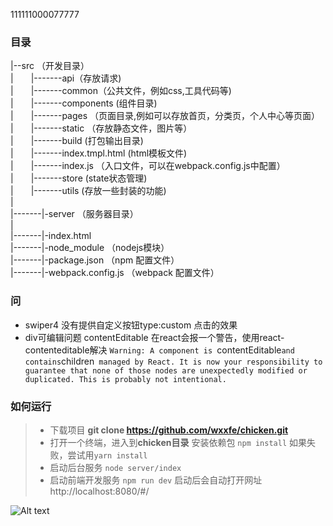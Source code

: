 111111000077777
### 目录

|--src （开发目录）<br/>
|&emsp;&emsp;|-------api（存放请求)<br/>
|&emsp;&emsp;|-------common（公共文件，例如css,工具代码等)<br/>
|&emsp;&emsp;|-------components (组件目录)<br/>
|&emsp;&emsp;|-------pages （页面目录,例如可以存放首页，分类页，个人中心等页面）<br/>
|&emsp;&emsp;|-------static （存放静态文件，图片等）<br/>
|&emsp;&emsp;|-------build (打包输出目录)<br/>
|&emsp;&emsp;|-------index.tmpl.html (html模板文件)<br/>
|&emsp;&emsp;|-------index.js （入口文件，可以在webpack.config.js中配置）<br/>
|&emsp;&emsp;|-------store (state状态管理)<br/>
|&emsp;&emsp;|-------utils (存放一些封装的功能)<br/>
|<br/>
|-------|-server （服务器目录）<br/>
|<br/>
|-------|-index.html<br/>
|-------|-node_module （nodejs模块）<br/>
|-------|-package.json （npm 配置文件）<br/>
|-------|-webpack.config.js （webpack 配置文件）<br/>

### 问
- swiper4  没有提供自定义按钮type:custom 点击的效果
- div可编辑问题 contentEditable  在react会报一个警告，使用react-contenteditable解决
`Warning: A component is `contentEditable` and contains `children` managed by React. It is now your responsibility to guarantee that none of those nodes are unexpectedly modified or duplicated. This is probably not intentional.`


### 如何运行
> - 下载项目   **git clone https://github.com/wxxfe/chicken.git**
> - 打开一个终端，进入到**chicken目录** 安装依赖包
>  `npm install`
>  如果失败，尝试用`yarn install`
> - 启动后台服务  `node server/index`
> - 启动前端开发服务 `npm run dev`
> 启动后会自动打开网址 http://localhost:8080/#/



![Alt text](./display.gif)
